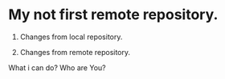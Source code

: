 # My not first remote repository.

1. Changes from local repository.

2. Changes from remote repository.

What i can do? Who are You?
